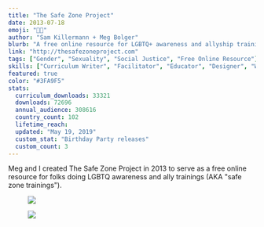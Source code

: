 ```yaml
---
title: "The Safe Zone Project"
date: 2013-07-18
emoji: "🏳️‍🌈"
author: "Sam Killermann + Meg Bolger"
blurb: "A free online resource for LGBTQ+ awareness and allyship training workshops"
link: "http://thesafezoneproject.com"
tags: ["Gender", "Sexuality", "Social Justice", "Free Online Resource"]
skills: ["Curriculum Writer", "Facilitator", "Educator", "Designer", "Website Developer"]
featured: true
color: "#3FA9F5"
stats:
  curriculum_downloads: 33321
  downloads: 72696
  annual_audience: 308616
  country_count: 102
  lifetime_reach:
  updated: "May 19, 2019"
  custom_stat: "Birthday Party releases"
  custom_count: 3
---
```

Meg and I created The Safe Zone Project in 2013 to serve as a free online resource for folks doing LGBTQ awareness and ally trainings (AKA "safe zone trainings").

<figure class="work--sample desktop"><img src="/img/work/2013-safe-zone-project-desktop.jpg" class="full-width"></figure>

<figure class="work--sample mobile"><img src="/img/work/2013-safe-zone-project-mobile.jpg" class="full-width"></figure>
